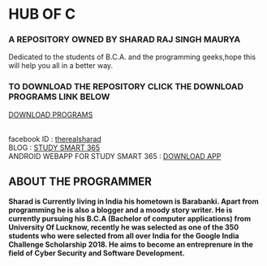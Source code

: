 <h1>
HUB OF C
</h1>
<h3>
A REPOSITORY OWNED BY SHARAD RAJ SINGH MAURYA
</h3>
<p>
  Dedicated to the students of B.C.A. and the programming geeks,hope this will help you all in a better way.
</p>

<h3>
TO DOWNLOAD THE REPOSITORY CLICK THE DOWNLOAD PROGRAMS LINK BELOW
</h3>
<a href="https://github.com/IAMSHARADRAJ/C/archive/master.zip">DOWNLOAD PROGRAMS</a>
<br><br>

  facebook ID : <a href="https://wwww.facebook.com/therealsharad">therealsharad</a><br>
  BLOG : <a href="https://studysmart365.wordpress.com">STUDY SMART 365</a><br>
  ANDROID WEBAPP FOR STUDY SMART 365 : <a href="https://www.mediafire.com/file/5b9by662d5dnvyz/STUDY_SMART_365_release.apk">DOWNLOAD APP</a>

<h2>
  ABOUT THE PROGRAMMER
</h2>
<p><b>
  Sharad is Currently living in India his hometown is Barabanki. Apart from programming he is also a blogger and a moody story writer. He is currently pursuing his B.C.A (Bachelor of computer applications) from University Of Lucknow, recently he was selected as one of the 350 students who were selected from all over India for the Google India Challenge Scholarship 2018. He aims to become an entreprenure in the field of Cyber Security and Software Development.
</b></p>
